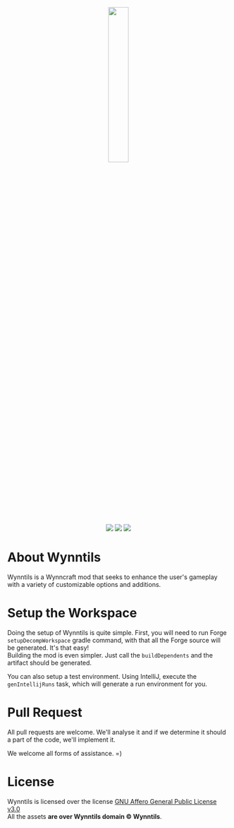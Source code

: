 <p align="center">
<img src="http://dl.heyzeer0.cf/Wynntils/wynntils logo - w paintstroke.png" width=30%>
<br>
<a href="https://discord.gg/ve49m9J"><img src="https://discordapp.com/api/guilds/394189072635133952/widget.png"></a>
<a href="http://ci.heyzeer0.cf/job/Wynntils/"><img src="http://ci.heyzeer0.cf/buildStatus/icon?job=Wynntils"></a>
<a href="https://github.com/Wynntils/Wynntils/blob/master/LICENSE"><img src="https://img.shields.io/badge/license-AGLP%203.0-green.svg"></a>
</p>

About Wynntils
========
Wynntils is a Wynncraft mod that seeks to enhance the user's gameplay with a variety of customizable options and additions.

Setup the Workspace
========
Doing the setup of Wynntils is quite simple. First, you will need to run Forge ``setupDecompWorkspace`` gradle command, with that all the Forge source will be generated. It's that easy!
<br> Building the mod is even simpler. Just call the ``buildDependents`` and the artifact should be generated.

You can also setup a test environment. Using IntelliJ, execute the ``genIntellijRuns`` task, which will generate a run environment for you.
 
Pull Request
========

All pull requests are welcome. We'll analyse it and if we determine it should a part of the code, we'll implement it.

We welcome all forms of assistance. =)

License
========

Wynntils is licensed over the license [GNU Affero General Public License v3.0](https://github.com/Wynntils/Wynntils/blob/master/LICENSE)<br>
All the assets **are over Wynntils domain © Wynntils**.
